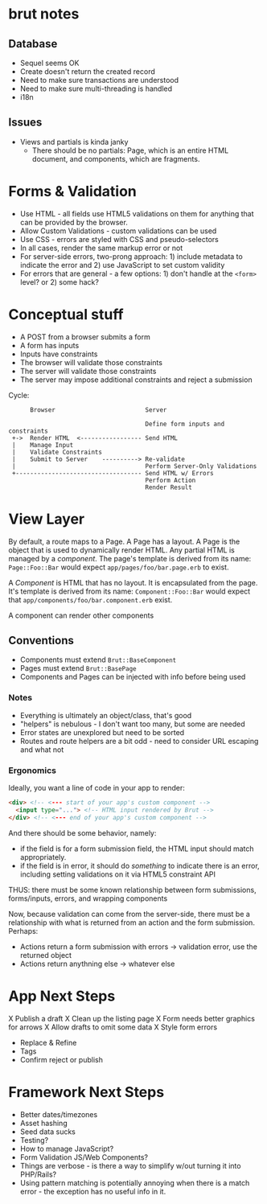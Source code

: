 # brut notes

## Database

* Sequel seems OK
* Create doesn't return the created record
* Need to make sure transactions are understood
* Need to make sure multi-threading is handled
* i18n

## Issues

* Views and partials is kinda janky
  - There should be no partials: Page, which is an entire HTML document, and components, which are fragments.

# Forms & Validation

* Use HTML - all fields use HTML5 validations on them for anything that can be provided by the browser.
* Allow Custom Validations - custom validations can be used
* Use CSS - errors are styled with CSS and pseudo-selectors
* In all cases, render the same markup error or not
* For server-side errors, two-prong approach: 1) include metadata to indicate the error and 2) use JavaScript to set custom
validity
* For errors that are general - a few options: 1) don't handle at the `<form>` level?  or 2) some hack?



# Conceptual stuff

* A POST from a browser submits a form
* A form has inputs
* Inputs have constraints
* The browser will validate those constraints
* The server will validate those constraints
* The server may impose additional constraints and reject a submission

Cycle:

```
      Browser                         Server

                                      Define form inputs and constraints
 +->  Render HTML  <----------------- Send HTML
 |    Manage Input
 |    Validate Constraints
 |    Submit to Server    ----------> Re-validate
 |                                    Perform Server-Only Validations
 +----------------------------------- Send HTML w/ Errors
                                      Perform Action
                                      Render Result

```


# View Layer

By default, a route maps to a Page.  A Page has a layout.  A Page is the object that is used to dynamically render HTML.  Any
partial HTML is managed by a *component*. The page's template is derived from its name: `Page::Foo::Bar` would expect
`app/pages/foo/bar.page.erb` to exist.

A *Component* is HTML that has no layout.  It is encapsulated from the page. It's template is derived from its name:
`Component::Foo::Bar` would expect that `app/components/foo/bar.component.erb` exist.

A component can render other components

## Conventions

* Components must extend `Brut::BaseComponent`
* Pages must extend `Brut::BasePage`
* Components and Pages can be injected with info before being used

### Notes

* Everything is ultimately an object/class, that's good
* "helpers" is nebulous - I don't want too many, but some are needed
* Error states are unexplored but need to be sorted
* Routes and route helpers are a bit odd - need to consider URL escaping and what not

### Ergonomics

Ideally, you want a line of code in your app to render:

```html
<div> <!-- <--- start of your app's custom component -->
  <input type="..."> <!-- HTML input rendered by Brut -->
</div> <!-- <--- end of your app's custom component -->
```

And there should be some behavior, namely:

* if the field is for a form submission field, the HTML input should match
  appropriately.
* if the field is in error, it should do *something* to indicate there is an error,
  including setting validations on it via HTML5 constraint API

THUS: there must be some known relationship between form submissions, forms/inputs, errors, and wrapping components

Now, because validation can come from the server-side, there must be a relationship with what is returned from an action and the
form submission.  Perhaps:

- Actions return a form submission with errors -> validation error, use the returned object
- Actions return anythning else -> whatever else

# App Next Steps

X Publish a draft
X Clean up the listing page
X Form needs better graphics for arrows
X Allow drafts to omit some data
X Style form errors
* Replace & Refine
* Tags
* Confirm reject or publish

# Framework Next Steps

* Better dates/timezones
* Asset hashing
* Seed data sucks
* Testing?
* How to manage JavaScript?
* Form Validation JS/Web Components?
* Things are verbose - is there a way to simplify w/out turning it into PHP/Rails?
* Using pattern matching is potentially annoying when there is a match error - the exception has no useful info in it.
